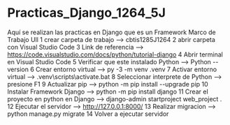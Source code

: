 # Practicas_Django_1264_5J
Aquí se realizan las practicas en Django que es un Framework Marco de Trabajo Ull
1 crear carpeta de trabajo --> cbtis1285J1264
2 abrir carpeta con Visual Studio Code
3 Link de referencia --> https://code.visualstudio.com/docs/python/tutorial-django
4 Abrir terminal en Visual Studio Code 
5 Verificar que este instalado Python  --> Python -- version
6 Crear entorno virtual --> py -3 -m venv .venv
7 Activar entorno virtual --> .venv\scripts\activate.bat
8 Seleccionar interprete de Python --> presione F1
9 Actualizar pip --> python -m pip install --upgrade pip
10 Instalar Framework Django --> python -m pip install django
11 Crear el proyecto en python en Django --> django-admin startproject web_project .
12 Ejecutar el servidor --> http://127.0.0.1:8000/
13 Realizar migracion --> python manage.py migrate
14 Volver a ejecutar servidor
